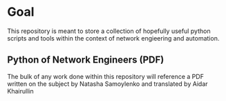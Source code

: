 # Goal 

This repository is meant to store a collection of hopefully useful python scripts and tools within the context of network engieering and automation. 

## Python of Network Engineers (PDF)

The bulk of any work done within this repository will reference a PDF written on the subject by Natasha Samoylenko and translated by Aidar Khairullin